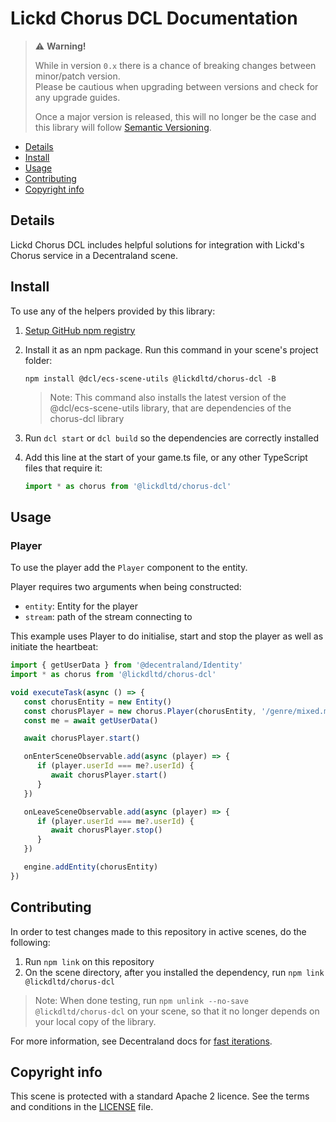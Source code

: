 # Lickd Chorus DCL Documentation

> ⚠️ **Warning!**  
> 
> While in version `0.x` there is a chance of breaking changes between minor/patch version.  
> Please be cautious when upgrading between versions and check for any upgrade guides.  
> 
> Once a major version is released, this will no longer be the case and this library will follow [Semantic Versioning](https://semver.org/).

* [Details](#details)
* [Install](#install)
* [Usage](#usage)
* [Contributing](#contributing)
* [Copyright info](#copyright-info)

## Details

Lickd Chorus DCL includes helpful solutions for integration with Lickd's Chorus service in a Decentraland scene.

## Install

To use any of the helpers provided by this library:

1. [Setup GitHub npm registry](https://docs.github.com/en/packages/working-with-a-github-packages-registry/working-with-the-npm-registry#installing-a-package)

2. Install it as an npm package. Run this command in your scene's project folder:

   ```
   npm install @dcl/ecs-scene-utils @lickdltd/chorus-dcl -B
   ```

   > Note: This command also installs the latest version of the @dcl/ecs-scene-utils library, that are dependencies of the chorus-dcl library

3. Run `dcl start` or `dcl build` so the dependencies are correctly installed

4. Add this line at the start of your game.ts file, or any other TypeScript files that require it:

   ```ts
   import * as chorus from '@lickdltd/chorus-dcl'
   ```

## Usage

### Player

To use the player add the `Player` component to the entity.

Player requires two arguments when being constructed:

- `entity`: Entity for the player
- `stream`: path of the stream connecting to

This example uses Player to do initialise, start and stop the player as well as initiate the heartbeat:

```ts
import { getUserData } from '@decentraland/Identity'
import * as chorus from '@lickdltd/chorus-dcl'

void executeTask(async () => {
   const chorusEntity = new Entity()
   const chorusPlayer = new chorus.Player(chorusEntity, '/genre/mixed.mp3')
   const me = await getUserData()

   await chorusPlayer.start()

   onEnterSceneObservable.add(async (player) => {
      if (player.userId === me?.userId) {
         await chorusPlayer.start()
      }
   })

   onLeaveSceneObservable.add(async (player) => {
      if (player.userId === me?.userId) {
         await chorusPlayer.stop()
      }
   })

   engine.addEntity(chorusEntity)
})
```

## Contributing

In order to test changes made to this repository in active scenes, do the following:

1. Run `npm link` on this repository
2. On the scene directory, after you installed the dependency, run `npm link @lickdltd/chorus-dcl`

> Note: When done testing, run `npm unlink --no-save @lickdltd/chorus-dcl` on your scene, so that it no longer depends on your local copy of the library.

For more information, see Decentraland docs for [fast iterations](https://docs.decentraland.org/creator/development-guide/create-libraries/#fast-iterations). 

## Copyright info

This scene is protected with a standard Apache 2 licence. See the terms and conditions in the [LICENSE](/LICENSE) file.
